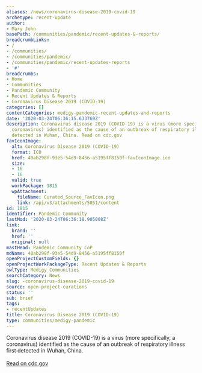 ```yaml
---
aliases: /news/coronavirus-disease-2019-covid-19
archetype: recent-update
author:
- Mary John
basePath: /communities/pandemic/recent-updates-&-reports/
breadcrumbLinks:
- /
- /communities/
- /communities/pandemic/
- /communities/pandemic/recent-updates-reports
- '#'
breadcrumbs:
- Home
- Communities
- Pandemic Community
- Recent Updates & Reports
- Coronavirus Disease 2019 (COVID-19)
categories: []
contentCategories: medigy-pandemic-recent-updates-and-reports
date: '2020-03-24T06:36:15.633769Z'
description: Coronavirus disease 2019 (COVID-19) is a virus (more specifically, a
  coronavirus) identified as the cause of an outbreak of respiratory illness first
  detected in Wuhan, China. Read on cdc.gov
favIconImage:
  alt: Coronavirus Disease 2019 (COVID-19)
  format: ICO
  href: 40ab298f-93e5-54d9-8456-a5195ff8150f-favIconImage.ico
  size:
  - 16
  - 16
  valid: true
  workPackage: 1815
  wpAttachment:
    fileName: Curated_Source_FavIcon.png
    link: /api/v3/attachments/5051/content
id: 1815
identifier: Pandemic Community
lastMod: '2020-03-24T06:36:18.905008Z'
link:
  brand: ''
  href: ''
  original: null
mastHead: Pandemic Community CoP
mdName: 40ab298f-93e5-54d9-8456-a5195ff8150f
openProjectCustomFields: {}
openProjectWorkPackageType: Recent Updates & Reports
owlType: Medigy Communities
searchCategory: News
slug: -coronavirus-disease-2019-covid-19
source: open-project-curations
status: ''
sub: brief
tags:
- recentUpdates
title: Coronavirus Disease 2019 (COVID-19)
type: communities/medigy-pandemic
---
```


Coronavirus disease 2019 (COVID-19) is a virus (more specifically, a coronavirus) identified as the cause of an outbreak of respiratory illness first detected in Wuhan, China. <br><br><a target="_blank" href=https://www.cdc.gov/coronavirus/2019-ncov/cases-updates/testing-in-us.html>Read on cdc.gov</a>